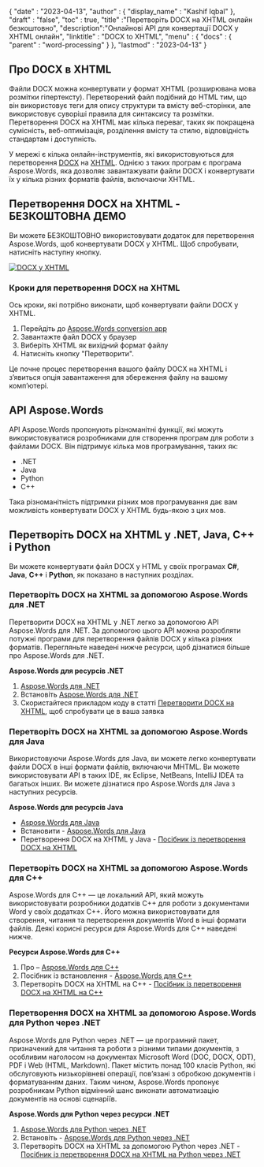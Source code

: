 {
  "date" : "2023-04-13",
  "author" : {
    "display_name" : "Kashif Iqbal"
},
  "draft" : "false",
  "toc" : true,
  "title" :"Перетворіть DOCX на XHTML онлайн безкоштовно",
  "description":"Онлайнові API для конвертації DOCX у XHTML онлайн",
  "linktitle" : "DOCX to XHTML",
  "menu" : {
    "docs" : {
      "parent" : "word-processing"
}
},
  "lastmod" : "2023-04-13"
}

## Про DOCX в XHTML

Файли DOCX можна конвертувати у формат XHTML (розширювана мова розмітки гіпертексту). Перетворений файл подібний до HTML тим, що він використовує теги для опису структури та вмісту веб-сторінки, але використовує суворіші правила для синтаксису та розмітки. Перетворення DOCX на XHTML має кілька переваг, таких як покращена сумісність, веб-оптимізація, розділення вмісту та стилю, відповідність стандартам і доступність.

У мережі є кілька онлайн-інструментів, які використовуються для перетворення [DOCX](/uk/word-processing/) на [XHTML](/uk/web/xhtml/). Однією з таких програм є програма Aspose.Words, яка дозволяє завантажувати файли DOCX і конвертувати їх у кілька різних форматів файлів, включаючи XHTML.

## Перетворення DOCX на XHTML - БЕЗКОШТОВНА ДЕМО

Ви можете БЕЗКОШТОВНО використовувати додаток для перетворення Aspose.Words, щоб конвертувати DOCX у XHTML. Щоб спробувати, натисніть наступну кнопку.

[![DOCX у XHTML](../docx-to-xhtml.png?width=120px&height=60px)](https://products.aspose.app/words/conversion/docx-to-xhtml)


### Кроки для перетворення DOCX на XHTML

Ось кроки, які потрібно виконати, щоб конвертувати файли DOCX у XHTML.

1. Перейдіть до [Aspose.Words conversion app](https://products.aspose.app/words/conversion/docx-to-xhtml)
1. Завантажте файл DOCX у браузер
1. Виберіть XHTML як вихідний формат файлу
1. Натисніть кнопку "Перетворити".

Це почне процес перетворення вашого файлу DOCX на XHTML і з’явиться опція завантаження для збереження файлу на вашому комп’ютері.

## API Aspose.Words

API Aspose.Words пропонують різноманітні функції, які можуть використовуватися розробниками для створення програм для роботи з файлами DOCX. Він підтримує кілька мов програмування, таких як:

* .NET
* Java
* Python
* C++

Така різноманітність підтримки різних мов програмування дає вам можливість конвертувати DOCX у XHTML будь-якою з цих мов.

## Перетворіть DOCX на XHTML у .NET, Java, C++ і Python

Ви можете конвертувати файл DOCX у HTML у своїх програмах **C#**, **Java**, **C++** і **Python**, як показано в наступних розділах.

### Перетворіть DOCX на XHTML за допомогою Aspose.Words для .NET

Перетворити DOCX на XHTML у .NET легко за допомогою API Aspose.Words для .NET. За допомогою цього API можна розробляти потужні програми для перетворення файлів DOCX у кілька різних форматів. Перегляньте наведені нижче ресурси, щоб дізнатися більше про Aspose.Words для .NET.

**Aspose.Words для ресурсів .NET**

1. [Aspose.Words для .NET](https://products.aspose.com/words/net/)
1. Встановіть [Aspose.Words для .NET](https://docs.aspose.com/words/net/installation/)
1. Скористайтеся прикладом коду в статті [Перетворити DOCX на XHTML](https://docs.aspose.com/words/net/convert-a-document-to-html-mhtml-or-epub/), щоб спробувати це в ваша заявка

### Перетворіть DOCX на XHTML за допомогою Aspose.Words для Java

Використовуючи Aspose.Words для Java, ви можете легко конвертувати файли DOCX в інші формати файлів, включаючи MHTML. Ви можете використовувати API в таких IDE, як Eclipse, NetBeans, IntelliJ IDEA та багатьох інших. Ви можете дізнатися про Aspose.Words для Java з наступних ресурсів.

**Aspose.Words для ресурсів Java**

* [Aspose.Words для Java](https://products.aspose.com/words/java/)
* Встановити - [Aspose.Words для Java](https://docs.aspose.com/words/java/installation/)
* Перетворення DOCX на XHTML у Java - [Посібник із перетворення DOCX на XHTML](https://docs.aspose.com/words/java/convert-a-document-to-html-mhtml-or-epub/)

### Перетворіть DOCX на XHTML за допомогою Aspose.Words для C++

Aspose.Words для C++ — це локальний API, який можуть використовувати розробники додатків C++ для роботи з документами Word у своїх додатках C++. Його можна використовувати для створення, читання та перетворення документів Word в інші формати файлів. Деякі корисні ресурси для Aspose.Words для C++ наведені нижче.

**Ресурси Aspose.Words для C++**

1. Про – [Aspose.Words для C++](https://products.aspose.com/words/cpp/)
1. Посібник із встановлення - [Aspose.Words для C++](https://docs.aspose.com/words/cpp/installation/)
1. Перетворіть DOCX на XHTML на C++ - [Посібник із перетворення DOCX на XHTML на C++](https://docs.aspose.com/words/cpp/convert-a-document-to-html-mhtml-or-epub/)

### Перетворення DOCX на XHTML за допомогою Aspose.Words для Python через .NET

Aspose.Words для Python через .NET — це програмний пакет, призначений для читання та роботи з різними типами документів, з особливим наголосом на документах Microsoft Word (DOC, DOCX, ODT), PDF і Web (HTML, Markdown). Пакет містить понад 100 класів Python, які обслуговують низькорівневі операції, пов’язані з обробкою документів і форматуванням даних. Таким чином, Aspose.Words пропонує розробникам Python відмінний шанс виконати автоматизацію документів на основі сценаріїв.

**Aspose.Words для Python через ресурси .NET**

1. [Aspose.Words для Python через .NET](https://products.aspose.com/words/python-net/)
1. Встановіть - [Aspose.Words для Python через .NET](https://releases.aspose.com/words/python/)
1. Перетворіть DOCX на XHTML за допомогою Python через .NET - [Посібник із перетворення DOCX на XHTML на Python через .NET](https://docs.aspose.com/words/python-net/convert-a-document-to-html-mhtml-or-epub/)

